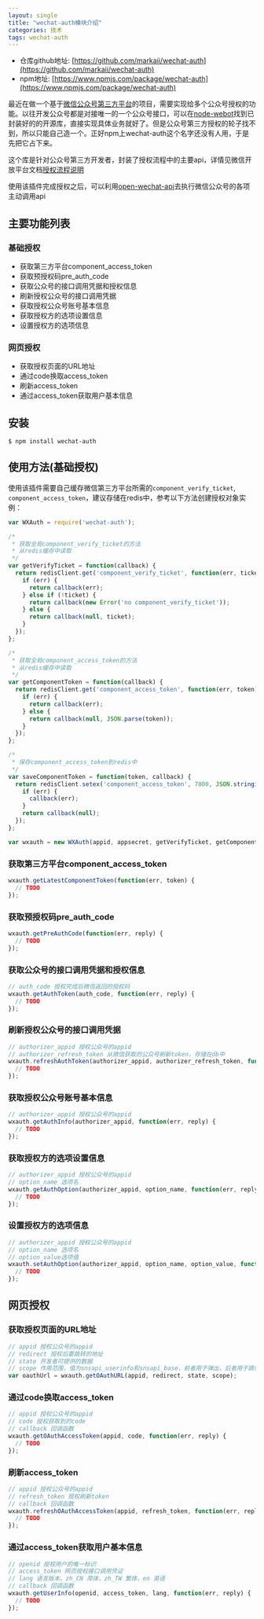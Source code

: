 ```yaml
---
layout: single
title: "wechat-auth模块介绍" 
categories: 技术
tags: wechat-auth
---
```


* 仓库github地址: [https://github.com/markaii/wechat-auth](https://github.com/markaii/wechat-auth)
* npm地址: [https://www.npmjs.com/package/wechat-auth](https://www.npmjs.com/package/wechat-auth)

最近在做一个基于[微信公众号第三方平台](https://open.weixin.qq.com/cgi-bin/frame?t=home/wx_plugin_tmpl&lang=zh_CN)的项目，需要实现给多个公众号授权的功能。以往开发公众号都是对接唯一的一个公众号接口，可以在[node-webot](https://github.com/node-webot)找到已封装好的的开源库，直接实现具体业务就好了。但是公众号第三方授权的轮子找不到，所以只能自己造一个。正好npm上wechat-auth这个名字还没有人用，于是先把它占下来。

这个库是针对公众号第三方开发者，封装了授权流程中的主要api，详情见微信开放平台文档[授权流程说明](https://open.weixin.qq.com/cgi-bin/showdocument?action=dir_list&t=resource/res_list&verify=1&id=open1453779503&token=&lang=zh_CN)

使用该插件完成授权之后，可以利用[open-wechat-api](https://github.com/markaii/open-wechat-api)去执行微信公众号的各项主动调用api

## 主要功能列表

### 基础授权

- 获取第三方平台component_access_token
- 获取预授权码pre_auth_code
- 获取公众号的接口调用凭据和授权信息
- 刷新授权公众号的接口调用凭据
- 获取授权公众号账号基本信息
- 获取授权方的选项设置信息
- 设置授权方的选项信息

### 网页授权

- 获取授权页面的URL地址
- 通过code换取access_token
- 刷新access_token
- 通过access_token获取用户基本信息

## 安装

```
$ npm install wechat-auth
```

## 使用方法(基础授权)

使用该插件需要自己缓存微信第三方平台所需的`component_verify_ticket`,
`component_access_token`，建议存储在redis中，参考以下方法创建授权对象实例：

```js
var WXAuth = require('wechat-auth');

/*
 * 获取全局component_verify_ticket的方法
 * 从redis缓存中读取
 */
var getVerifyTicket = function(callback) {
  return redisClient.get('component_verify_ticket', function(err, ticket) {
    if (err) {
      return callback(err);
    } else if (!ticket) {
      return callback(new Error('no component_verify_ticket'));
    } else {
      return callback(null, ticket);
    }
  });
};

/*
 * 获取全局component_access_token的方法
 * 从redis缓存中读取
 */
var getComponentToken = function(callback) {
  return redisClient.get('component_access_token', function(err, token) {
    if (err) {
      return callback(err);
    } else {
      return callback(null, JSON.parse(token));
    }
  });
};

/*
 * 保存component_access_token到redis中
 */
var saveComponentToken = function(token, callback) {
  return redisClient.setex('component_access_token', 7000, JSON.stringify(token), function(err, reply) {
    if (err) {
      callback(err);
    }
    return callback(null);
  });
};

var wxauth = new WXAuth(appid, appsecret, getVerifyTicket, getComponentToken, saveComponentToken);
```

### 获取第三方平台component_access_token

```js
wxauth.getLatestComponentToken(function(err, token) {
  // TODO
});
```

### 获取预授权码pre_auth_code

```js
wxauth.getPreAuthCode(function(err, reply) {
  // TODO
});
```

### 获取公众号的接口调用凭据和授权信息

```js
// auth_code 授权完成后微信返回的授权码
wxauth.getAuthToken(auth_code, function(err, reply) {
  // TODO
});
```

### 刷新授权公众号的接口调用凭据

```js
// authorizer_appid 授权公众号的appid
// authorizer_refresh_token 从微信获取的公众号刷新token，存储在db中
wxauth.refreshAuthToken(authorizer_appid, authorizer_refresh_token, function(err, reply) {
  // TODO
});
```

### 获取授权公众号账号基本信息

```js
// authorizer_appid 授权公众号的appid
wxauth.getAuthInfo(authorizer_appid, function(err, reply) {
  // TODO
});
```

### 获取授权方的选项设置信息

```js
// authorizer_appid 授权公众号的appid
// option_name 选项名
wxauth.getAuthOption(authorizer_appid, option_name, function(err, reply) {
  // TODO
});
```

### 设置授权方的选项信息

```js
// authorizer_appid 授权公众号的appid
// option_name 选项名
// option_value选项值
wxauth.setAuthOption(authorizer_appid, option_name, option_value, function(err, reply) {
  // TODO
});
```

## 网页授权

### 获取授权页面的URL地址

```js
// appid 授权公众号的appid
// redirect 授权后要跳转的地址
// state 开发者可提供的数据
// scope 作用范围，值为snsapi_userinfo和snsapi_base，前者用于弹出，后者用于跳转
var oauthUrl = wxauth.getOAuthURL(appid, redirect, state, scope);
```
### 通过code换取access_token

```js
// appid 授权公众号的appid
// code 授权获取到的code
// callback 回调函数
wxauth.getOAuthAccessToken(appid, code, function(err, reply) {
  // TODO
});
```

### 刷新access_token

```js
// appid 授权公众号的appid
// refresh_token 授权刷新token
// callback 回调函数
wxauth.refreshOAuthAccessToken(appid, refresh_token, function(err, reply) {
  // TODO
});
```


### 通过access_token获取用户基本信息

```js
// openid 授权用户的唯一标识
// access_token 网页授权接口调用凭证
// lang 语言版本，zh_CN 简体，zh_TW 繁体，en 英语
// callback 回调函数
wxauth.getUserInfo(openid, access_token, lang, function(err, reply) {
  // TODO
});
```
